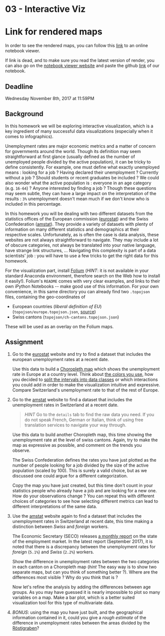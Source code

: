 # 03 - Interactive Viz


# Link for rendered maps

In order to see the rendered maps, you can follow this [link](https://nbviewer.jupyter.org/github/armand33/applied_data_analysis_2017/blob/master/03%20-%20Interactive%20Viz/Homework%203.ipynb?flush_cache=true) to an online notebook viewer.

If link is dead, and to make sure you read the latest version of render, you can also go on the [notebook viewer website](https://nbviewer.jupyter.org/) and paste the github [link](https://github.com/armand33/applied_data_analysis_2017/blob/master/03%20-%20Interactive%20Viz/Homework%203.ipynb) of our notebook.


## Deadline

Wednesday November 8th, 2017 at 11:59PM

## Background

In this homework we will be exploring interactive visualization, which is a key ingredient of many successful data visualizations (especially when it comes to infographics).

Unemployment rates are major economic metrics and a matter of concern for governments around the world. Though its definition may seem straightforward at first glance (usually defined as the number of unemployed people divided by the active population), it can be tricky to define consistently. For example, one must define what exactly unemployed means : looking for a job ? Having declared their unemployment ? Currently without a job ? Should students or recent graduates be included ? We could also wonder what the active population is : everyone in an age category (e.g. `16-64`) ? Anyone interested by finding a job ? Though these questions may seem subtle, they can have a large impact on the interpretation of the results : `3%` unemployment doesn't mean much if we don't know who is included in this percentage. 

In this homework you will be dealing with two different datasets from the statistics offices of the European commission ([eurostat](http://ec.europa.eu/eurostat/data/database)) and the Swiss Confederation ([amstat](https://www.amstat.ch)). They provide a variety of datasets with plenty of information on many different statistics and demographics at their respective scales. Unfortunately, as is often the case is data analysis, these websites are not always straightforward to navigate. They may include a lot of obscure categories, not always be translated into your native language, have strange link structures, … Navigating this complexity is part of a data scientists' job : you will have to use a few tricks to get the right data for this homework.

For the visualization part, install [Folium](https://github.com/python-visualization/folium) (*HINT*: it is not available in your standard Anaconda environment, therefore search on the Web how to install it easily!). Folium's `README` comes with very clear examples, and links to their own iPython Notebooks -- make good use of this information. For your own convenience, in this same directory you can already find two `.topojson` files, containing the geo-coordinates of 

- European countries (*liberal definition of EU*) (`topojson/europe.topojson.json`, [source](https://github.com/leakyMirror/map-of-europe))
- Swiss cantons (`topojson/ch-cantons.topojson.json`) 

These will be used as an overlay on the Folium maps.

## Assignment

1. Go to the [eurostat](http://ec.europa.eu/eurostat/data/database) website and try to find a dataset that includes the european unemployment rates at a recent date.

   Use this data to build a [Choropleth map](https://en.wikipedia.org/wiki/Choropleth_map) which shows the unemployment rate in Europe at a country level. Think about [the colors you use](https://carto.com/academy/courses/intermediate-design/choose-colors-1/), how you decided to [split the intervals into data classes](http://gisgeography.com/choropleth-maps-data-classification/) or which interactions you could add in order to make the visualization intuitive and expressive. Compare Switzerland's unemployment rate to that of the rest of Europe.

2. Go to the [amstat](https://www.amstat.ch) website to find a dataset that includes the unemployment rates in Switzerland at a recent date.

   > *HINT* Go to the `details` tab to find the raw data you need. If you do not speak French, German or Italian, think of using free translation services to navigate your way through. 

   Use this data to build another Choropleth map, this time showing the unemployment rate at the level of swiss cantons. Again, try to make the map as expressive as possible, and comment on the trends you observe.

   The Swiss Confederation defines the rates you have just plotted as the number of people looking for a job divided by the size of the active population (scaled by 100). This is surely a valid choice, but as we discussed one could argue for a different categorization.

   Copy the map you have just created, but this time don't count in your statistics people who already have a job and are looking for a new one. How do your observations change ? You can repeat this with different choices of categories to see how selecting different metrics can lead to different interpretations of the same data.

3. Use the [amstat](https://www.amstat.ch) website again to find a dataset that includes the unemployment rates in Switzerland at recent date, this time making a distinction between *Swiss* and *foreign* workers.

   The Economic Secretary (SECO) releases [a monthly report](https://www.seco.admin.ch/seco/fr/home/Arbeit/Arbeitslosenversicherung/arbeitslosenzahlen.html) on the state of the employment market. In the latest report (September 2017), it is noted that there is a discrepancy between the unemployment rates for *foreign* (`5.1%`) and *Swiss* (`2.2%`) workers. 

   Show the difference in unemployment rates between the two categories in each canton on a Choropleth map (*hint* The easy way is to show two separate maps, but can you think of something better ?). Where are the differences most visible ? Why do you think that is ?

   Now let's refine the analysis by adding the differences between age groups. As you may have guessed it is nearly impossible to plot so many variables on a map. Make a bar plot, which is a better suited visualization tool for this type of multivariate data.

4. *BONUS*: using the map you have just built, and the geographical information contained in it, could you give a *rough estimate* of the difference in unemployment rates between the areas divided by the [Röstigraben](https://en.wikipedia.org/wiki/R%C3%B6stigraben)?
